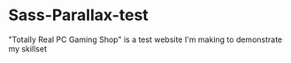 # Sass-Parallax-test
"Totally Real PC Gaming Shop" is a test website I'm making to demonstrate my skillset
